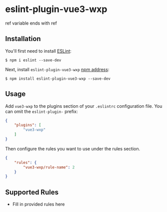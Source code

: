 # eslint-plugin-vue3-wxp

ref variable ends with ref

## Installation

You'll first need to install [ESLint](http://eslint.org):

```
$ npm i eslint --save-dev
```

Next, install `eslint-plugin-vue3-wxp` [npm address](https://www.npmjs.com/package/eslint-plugin-vue3-wxp):

```
$ npm install eslint-plugin-vue3-wxp --save-dev
```


## Usage

Add `vue3-wxp` to the plugins section of your `.eslintrc` configuration file. You can omit the `eslint-plugin-` prefix:

```json
{
    "plugins": [
        "vue3-wxp"
    ]
}
```


Then configure the rules you want to use under the rules section.

```json
{
    "rules": {
        "vue3-wxp/rule-name": 2
    }
}
```

## Supported Rules

* Fill in provided rules here
